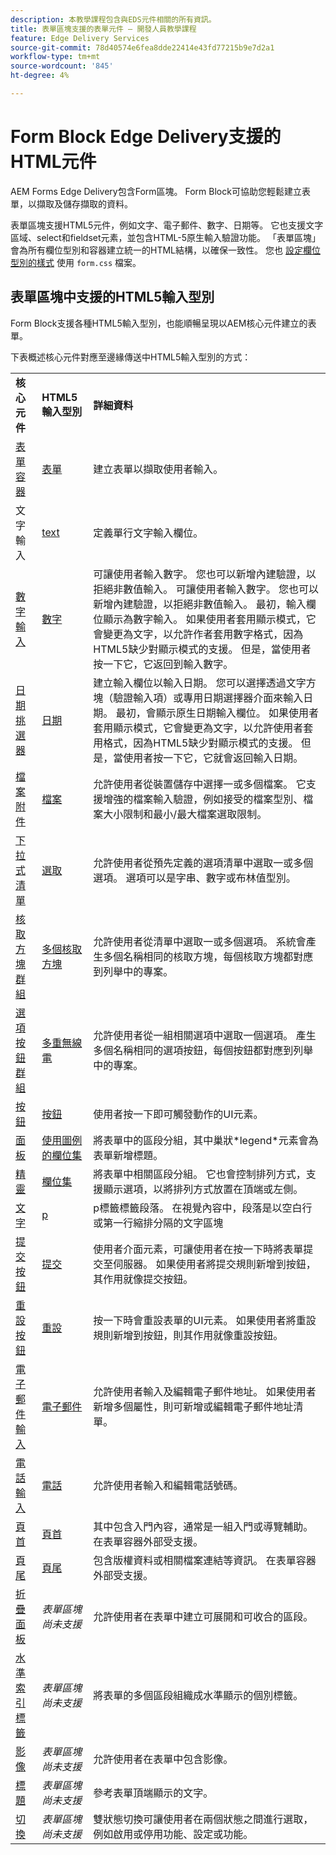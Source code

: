 ```yaml
---
description: 本教學課程包含與EDS元件相關的所有資訊。
title: 表單區塊支援的表單元件 — 開發人員教學課程
feature: Edge Delivery Services
source-git-commit: 78d40574e6fea8dde22414e43fd77215b9e7d2a1
workflow-type: tm+mt
source-wordcount: '845'
ht-degree: 4%

---
```



# Form Block Edge Delivery支援的HTML元件

AEM Forms Edge Delivery包含Form區塊。 Form Block可協助您輕鬆建立表單，以擷取及儲存擷取的資料。

表單區塊支援HTML5元件，例如文字、電子郵件、數字、日期等。 它也支援文字區域、select和fieldset元素，並包含HTML-5原生輸入驗證功能。 「表單區塊」會為所有欄位型別和容器建立統一的HTML結構，以確保一致性。 您也 [設定欄位型別的樣式](https://adobe-rnd.github.io/form-block/customization/styling_form) 使用 `form.css` 檔案。

## 表單區塊中支援的HTML5輸入型別

Form Block支援各種HTML5輸入型別，也能順暢呈現以AEM核心元件建立的表單。

下表概述核心元件對應至邊緣傳送中HTML5輸入型別的方式：

<table>
 <tbody>
  <tr>
   <td><b>核心元件</b> </td>
   <td><b>HTML5輸入型別</b> </td>
   <td><b>詳細資料</b></td>
  </tr>
  <tr>
   <td><a href ="https://experienceleague.adobe.com/docs/experience-manager-core-components/using/adaptive-forms/adaptive-forms-components/form-container.html">表單容器</a></td>
   <td><a href ="https://developer.mozilla.org/en-US/docs/Web/HTML/Element/input#form">表單 </td>
   <td> 建立表單以擷取使用者輸入。
   </td>
  </tr>
  <tr>
   <td><a herf="https://experienceleague.adobe.com/docs/experience-manager-core-components/using/adaptive-forms/adaptive-forms-components/text-input.html">文字輸入</a></td>
   <td><a href ="https://developer.mozilla.org/en-US/docs/Web/HTML/Element/input/text">text</a></td>
   <td> 定義單行文字輸入欄位。 </td>
  </tr>
  <tr>
   <td><a href = "https://experienceleague.adobe.com/docs/experience-manager-core-components/using/adaptive-forms/adaptive-forms-components/number-input.html">數字輸入</a></td>
   <td><a href = "https://developer.mozilla.org/en-US/docs/Web/HTML/Element/input/number">數字</a></td>
   <td>可讓使用者輸入數字。 您也可以新增內建驗證，以拒絕非數值輸入。 可讓使用者輸入數字。 您也可以新增內建驗證，以拒絕非數值輸入。 最初，輸入欄位顯示為數字輸入。 如果使用者套用顯示模式，它會變更為文字，以允許作者套用數字格式，因為HTML5缺少對顯示模式的支援。 但是，當使用者按一下它，它返回到輸入數字。</td>
  </tr>
  <tr>
   <td><a href ="https://experienceleague.adobe.com/docs/experience-manager-core-components/using/adaptive-forms/adaptive-forms-components/date-picker.html">日期挑選器</a></td>
   <td><a href = "https://developer.mozilla.org/en-US/docs/Web/HTML/Element/input/date">日期 </a></td>
   <td> 建立輸入欄位以輸入日期。 您可以選擇透過文字方塊（驗證輸入項）或專用日期選擇器介面來輸入日期。 最初，會顯示原生日期輸入欄位。 如果使用者套用顯示模式，它會變更為文字，以允許使用者套用格式，因為HTML5缺少對顯示模式的支援。 但是，當使用者按一下它，它就會返回輸入日期。</td>
  </tr>
  <tr>
   <td><a href ="https://experienceleague.adobe.com/docs/experience-manager-core-components/using/adaptive-forms/adaptive-forms-components/file-attachment.html">檔案附件</a></td>
   <td><a href ="https://developer.mozilla.org/en-US/docs/Web/HTML/Element/input/file">檔案</a></td>
   <td> 允許使用者從裝置儲存中選擇一或多個檔案。 它支援增強的檔案輸入驗證，例如接受的檔案型別、檔案大小限制和最小/最大檔案選取限制。 </td>
  </tr>
  <tr>
   <td><a href ="https://experienceleague.adobe.com/docs/experience-manager-core-components/using/adaptive-forms/adaptive-forms-components/drop-down.html"> 下拉式清單</a></td>
   <td><a href ="https://developer.mozilla.org/en-US/docs/Web/HTML/Element/select">選取</a></td>
   <td> 允許使用者從預先定義的選項清單中選取一或多個選項。 選項可以是字串、數字或布林值型別。</td>
  </tr>
  <tr>
   <td><a href ="https://experienceleague.adobe.com/docs/experience-manager-core-components/using/adaptive-forms/adaptive-forms-components/checkbox-group.html">核取方塊群組</a></td>
   <td><a href ="https://developer.mozilla.org/en-US/docs/Web/HTML/Element/input/checkbox">多個核取方塊</a></td>
   <td> 允許使用者從清單中選取一或多個選項。 系統會產生多個名稱相同的核取方塊，每個核取方塊都對應到列舉中的專案。 </td>
  </tr>
  <tr>
   <td><a href ="https://experienceleague.adobe.com/docs/experience-manager-core-components/using/adaptive-forms/adaptive-forms-components/radio-button.html">選項按鈕群組</td>
   <td><a href ="https://developer.mozilla.org/en-US/docs/Web/HTML/Element/input/radio">多重無線電</a></td>
   <td> 允許使用者從一組相關選項中選取一個選項。 產生多個名稱相同的選項按鈕，每個按鈕都對應到列舉中的專案。</td>
  </tr>
  <tr>
   <td><a href ="https://experienceleague.adobe.com/docs/experience-manager-core-components/using/adaptive-forms/adaptive-forms-components/button.html">按鈕</td>
   <td><a href ="https://developer.mozilla.org/en-US/docs/Web/HTML/Element/input/button">按鈕</a></td>
   <td>使用者按一下即可觸發動作的UI元素。 </td>
  </tr>
  <tr>
   <td><a href="" https://experienceleague.adobe.com/docs/experience-manager-core-components/using/adaptive-forms/adaptive-forms-components/panel-container.html">面板</a></td>
   <td><a href ="https://developer.mozilla.org/en-US/docs/Web/HTML/Element/fieldset">使用圖例的欄位集</a></td>
   <td> 將表單中的區段分組，其中巢狀*legend*元素會為表單新增標題。</td>
  </tr>
   <tr>
   <td><a href ="https://experienceleague.adobe.com/docs/experience-manager-core-components/using/adaptive-forms/adaptive-forms-components/wizard.html">精靈</a></td>
   <td><a href ="https://developer.mozilla.org/en-US/docs/Web/HTML/Element/fieldset">欄位集</a></td>
   <td>將表單中相關區段分組。 它也會控制排列方式，支援顯示選項，以將排列方式放置在頂端或左側。 </td>
  </tr>
    <tr>
   <td><a href ="https://experienceleague.adobe.com/docs/experience-manager-core-components/using/adaptive-forms/adaptive-forms-components/text.html">文字</a></td>
   <td><a href ="https://developer.mozilla.org/en-US/docs/Web/HTML/Element/p">p</a></td>
   <td>p標籤標籤段落。 在視覺內容中，段落是以空白行或第一行縮排分隔的文字區塊</td>
  </tr>
     <tr>
   <td><a href ="https://experienceleague.adobe.com/docs/experience-manager-core-components/using/adaptive-forms/adaptive-forms-components/submit-button.html">提交按鈕</td>
   <td><a href ="https://developer.mozilla.org/en-US/docs/Web/HTML/Element/input/submit">提交</a></td>
   <td> 使用者介面元素，可讓使用者在按一下時將表單提交至伺服器。 如果使用者將提交規則新增到按鈕，其作用就像提交按鈕。 </td>
  </tr>
     <tr>
   <td><a href = "https://experienceleague.adobe.com/docs/experience-manager-core-components/using/adaptive-forms/adaptive-forms-components/reset-button.html">重設按鈕</a></td>
   <td><a href ="https://developer.mozilla.org/en-US/docs/Web/HTML/Element/input/reset">重設</a></td>
   <td>按一下時會重設表單的UI元素。 如果使用者將重設規則新增到按鈕，則其作用就像重設按鈕。 </td>
  </tr>
    <tr>
   <td><a href ="https://experienceleague.adobe.com/docs/experience-manager-core-components/using/adaptive-forms/adaptive-forms-components/email-input.html">電子郵件輸入</td>
   <td><a href ="https://developer.mozilla.org/en-US/docs/Web/HTML/Element/input/email">電子郵件</a></td>
   <td> 允許使用者輸入及編輯電子郵件地址。 如果使用者新增多個屬性，則可新增或編輯電子郵件地址清單。</td>
  </tr>
   <tr>
   <td><a href ="https://experienceleague.adobe.com/docs/experience-manager-core-components/using/adaptive-forms/adaptive-forms-components/telephone-input.html">電話輸入</a></td>
   <td><a href ="https://developer.mozilla.org/en-US/docs/Web/HTML/Element/input/tel">電話</a></td>
   <td>允許使用者輸入和編輯電話號碼。</td>
  </tr>
   <tr>
   <td><a href ="https://experienceleague.adobe.com/docs/experience-manager-core-components/using/adaptive-forms/adaptive-forms-components/header.html">頁首</td>
   <td><a href = "https://developer.mozilla.org/en-US/docs/Web/HTML/Element/header"> 頁首</a></td>
   <td>其中包含入門內容，通常是一組入門或導覽輔助。 在表單容器外部受支援。 </td>
  </tr>
  <tr>
   <td><a href ="https://experienceleague.adobe.com/docs/experience-manager-core-components/using/adaptive-forms/adaptive-forms-components/footer.html">頁尾</td>
   <td><a href = "https://developer.mozilla.org/en-US/docs/Web/HTML/Element/footer">頁尾</a></td>
   <td> 包含版權資料或相關檔案連結等資訊。 在表單容器外部受支援。</td>
  </tr>
  <tr>
   <td><a href = "https://experienceleague.adobe.com/docs/experience-manager-core-components/using/adaptive-forms/adaptive-forms-components/accordion.html">折疊面板<a></td>
   <td><i>表單區塊尚未支援</i></td>
   <td> 允許使用者在表單中建立可展開和可收合的區段。 </td>
  </tr>
  <tr>
   <td><a href ="https://experienceleague.adobe.com/docs/experience-manager-core-components/using/adaptive-forms/adaptive-forms-components/horizontal-tabs.html">水準索引標籤</a></td>
   <td><i>表單區塊尚未支援</i></td>
   <td>將表單的多個區段組織成水準顯示的個別標籤。</td>
  </tr>
  <tr>
   <td><a href = "https://experienceleague.adobe.com/docs/experience-manager-core-components/using/adaptive-forms/adaptive-forms-components/image.html">影像</a></td>
   <td><i>表單區塊尚未支援</i></td>
   <td> 允許使用者在表單中包含影像。</td>
  </tr><tr>
   <td><a href ="https://experienceleague.adobe.com/docs/experience-manager-core-components/using/adaptive-forms/adaptive-forms-components/title.html">標題</a></td>
   <td><i>表單區塊尚未支援</i></td>
   <td> 參考表單頂端顯示的文字。 </td>
  </tr>
  <tr>
   <td><a href = "https://experienceleague.adobe.com/docs/experience-manager-core-components/using/adaptive-forms/adaptive-forms-components/submit-button.html">切換</td>
   <td><i>表單區塊尚未支援</i></td>
   <td> 雙狀態切換可讓使用者在兩個狀態之間進行選取，例如啟用或停用功能、設定或功能。</td>
  </tr>
 </tbody>
</table>


